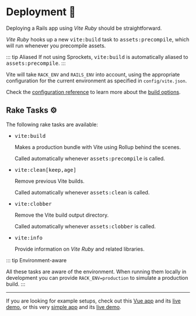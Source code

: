 [discussions]: https://github.com/ElMassimo/vite_rails/discussions
[rails]: https://rubyonrails.org/
[webpacker]: https://github.com/rails/webpacker
[vite rails]: https://github.com/ElMassimo/vite_rails
[vite]: https://vitejs.dev/
[vite-templates]: https://github.com/vitejs/vite/tree/main/packages/create-app
[plugins]: https://vitejs.dev/plugins/
[configuration reference]: /config/
[example1]: https://github.com/ElMassimo/pingcrm-vite
[heroku1]: https://pingcrm-vite.herokuapp.com/
[example2]: https://github.com/ElMassimo/vite_rails/tree/main/examples/rails
[heroku2]: https://vite-rails-demo.herokuapp.com/
[build options]: /config/#build-options
[configuration reference]: /config/

# Deployment 🚀

Deploying a Rails app using _Vite Ruby_ should be straightforward.

_Vite Ruby_ hooks up a new <kbd>vite:build</kbd> task to <kbd>assets:precompile</kbd>, which will run whenever you precompile assets.

::: tip Aliased
If not using Sprockets, <kbd>vite:build</kbd> is automatically aliased to <kbd>assets:precompile</kbd>.
:::

Vite will take `RACK_ENV` and `RAILS_ENV` into account, using the appropriate configuration for
the current environment as specified in `config/vite.json`.

Check the [configuration reference] to learn more about the [build options].

## Rake Tasks ⚙️

The following rake tasks are available:

- <kbd>vite:build</kbd>

  Makes a production bundle with Vite using Rollup behind the scenes.

  Called automatically whenever <kbd>assets:precompile</kbd> is called.

- <kbd>vite:clean[keep,age]</kbd>

  Remove previous Vite builds.

  Called automatically whenever <kbd>assets:clean</kbd> is called.

- <kbd>vite:clobber</kbd>

  Remove the Vite build output directory.

  Called automatically whenever <kbd>assets:clobber</kbd> is called.

- <kbd>vite:info</kbd>

  Provide information on _Vite Ruby_ and related libraries.

::: tip Environment-aware

All these tasks are aware of the environment. When running them locally in
development you can provide `RACK_ENV=production` to simulate a production build.
:::

<hr/>

If you are looking for example setups, check out this [Vue app][example1] and its [live demo][heroku1], or this very [simple app][example2] and its [live demo][heroku2].
